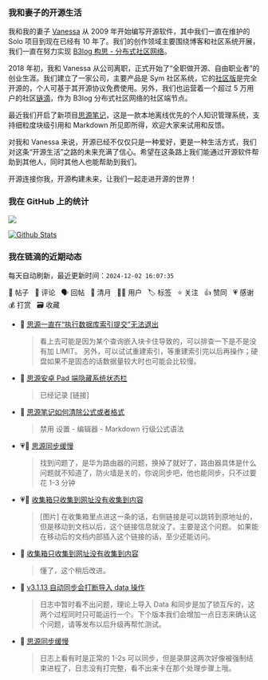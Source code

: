 ### 我和妻子的开源生活

我和我的妻子 [Vanessa](https://github.com/Vanessa219) 从 2009 年开始编写开源软件，其中我们一直在维护的 Solo 项目到现在已经有 10 年了。我们的创作领域主要围绕博客和社区系统开展，我们一直在努力实现 [B3log 构思 - 分布式社区网络](https://ld246.com/article/1546941897596)。

2018 年初，我和 Vanessa 从公司离职，正式开始了“全职做开源、自由职业者”的创业生涯。我们建立了一家公司，主要产品是 Sym 社区系统，它的[社区版](https://github.com/88250/symphony)是完全开源的，个人可基于其开源协议免费使用。另外，我们也运营着一个超过 5 万用户的社区[链滴](https://ld246.com)，作为 B3log 分布式社区网络的社区端节点。

最近我们开启了新项目[思源笔记](https://github.com/siyuan-note/siyuan)，这是一款本地离线优先的个人知识管理系统，支持细粒度块级引用和 Markdown 所见即所得，欢迎大家来试用和反馈。

对我和 Vanessa 来说，开源已经不仅仅只是一种爱好，更是一种生活方式，我们对这条“开源生活”之路的未来充满了信心。希望在这条路上我们能通过开源软件帮助到其他人，同时其他人也能帮助到我们。

开源连接你我，开源构建未来，让我们一起走进开源的世界！

### 我在 GitHub 上的统计

<a title="Hits" target="_blank" href="https://github.com/88250/88250"><img src="https://hits.b3log.org/88250/88250.svg"></a>

[![Github Stats](https://github-readme-stats.vercel.app/api?username=88250&theme=tokyonight&show_icons=true)](https://github.com/88250)

<!--events start -->

### 我在链滴的近期动态

每天自动刷新，最近更新时间：`2024-12-02 16:07:35`

📝 帖子 &nbsp; 💬 评论 &nbsp; 🗣 回帖 &nbsp; 🌙 清月 &nbsp; 👨‍💻 用户 &nbsp; 🏷️ 标签 &nbsp; ⭐️ 关注 &nbsp; 👍 赞同 &nbsp; 💗 感谢 &nbsp; 💰 打赏 &nbsp; 🗃 收藏

* 💬 [思源一直在“执行数据库索引提交”无法退出](https://ld246.com/article/1733102294428/comment/1733125623751#comments)

  > 看上去可能是因为某个查询嵌入块卡住导致的，可以排查一下是不是没有加 LIMIT。 另外，可以试试重建索引，等重建索引完以后再操作；硬盘如果不是固态的话数据量较大时也可能会比较慢。
* 💬 [思源安卓 Pad 端隐藏系统状态栏](https://ld246.com/article/1733104096106/comment/1733104414479#comments)

  > 已经记录 [链接]
* 💬 [思源笔记如何清除公式或者格式](https://ld246.com/article/1733100547980/comment/1733100613764#comments)

  > 禁用 设置 - 编辑器 - Markdown 行级公式语法
* 💗💬 [思源同步缓慢](https://ld246.com/article/1732956704228/comment/1732969700452#comments)

  > 找到问题了，是华为路由器的问题，换掉了就好了，路由器具体是什么问题就不知道了，防火墙是关的，你说同步吧，他也能同步，只不过要花 1-3 分钟
* 💗💬 [收集箱只收集到网址没有收集到内容](https://ld246.com/article/1732765275719/comment/1732851669439#comments)

  > [图片] 在收集箱里点进这一条的话，右侧链接是可以跳转到原地址的，但是移动到文档以后，这个链接信息就没了。主要是这个问题。 如果能在移动后的文档内部插入这个链接的话，至少还能访问。
* 💬 [收集箱只收集到网址没有收集到内容](https://ld246.com/article/1732765275719/comment/1732970705050#comments)

  > 懂了，这个稍后改进。
* 💬 [v3.1.13 自动同步会打断导入 data 操作](https://ld246.com/article/1732931024696/comment/1732963562840#comments)

  > 日志中暂时看不出问题，理论上导入 Data 和同步是加了锁互斥的，这两个过程同时只可能运行一个。下个版本我们会增加一点日志来确认这个问题，请等发布以后升级再帮忙测试。
* 💬 [思源同步缓慢](https://ld246.com/article/1732956704228/comment/1732959792954#comments)

  > 日志上看有时是正常的 1-2s 可以同步，但是录屏这两次好像被强制结束进程了，日志没有打完整，看不出来卡在那个处理步骤上哦。


<!--events end -->
